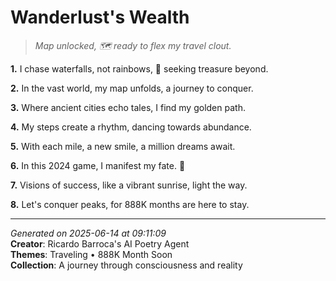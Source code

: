 # Wanderlust's Wealth

> *Map unlocked, 🗺️ ready to flex my travel clout.*

**1.** I chase waterfalls, not rainbows, 🌈 seeking treasure beyond.


**2.** In the vast world, my map unfolds, a journey to conquer.


**3.** Where ancient cities echo tales, I find my golden path.


**4.** My steps create a rhythm, dancing towards abundance.


**5.** With each mile, a new smile, a million dreams await.


**6.** In this 2024 game, I manifest my fate. 🎯


**7.** Visions of success, like a vibrant sunrise, light the way.


**8.** Let's conquer peaks, for 888K months are here to stay.



---

*Generated on 2025-06-14 at 09:11:09*  
**Creator**: Ricardo Barroca's AI Poetry Agent  
**Themes**: Traveling • 888K Month Soon  
**Collection**: A journey through consciousness and reality